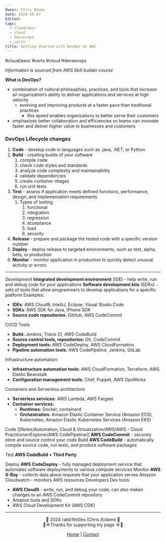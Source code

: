 ```yaml
---
Owner: Chris Adams
date: 2024-10-07
Edited: 
tags:
  - cloud/aws/
  - cloud
  - devsecops
  - certs
title: Getting Started with DevOps on AWS
---
```

#cloud/aws/ #certs #cloud #devsecops 

*Information is sourced from AWS Skill builder course*

**What is DevOps?**
- combination of cultural philosophies, practices, and tools that increase an organization’s ability to deliver applications and services at high velocity
    - evolving and improving products at a faster pace than traditional practices
        - this speed enables organizations to better serve their customers
- emphasizes better collaboration and efficiencies so teams can innovate faster and deliver higher value to businesses and customers

### DevOps Lifecycle changes
1. **Code** - develop code in languages such as .java, .NET, or Python
2. **Build** - creating builds of your software
    1. compile code
    2. check code styles and standards
    3. analyze code complexity and maintainability
    4. validate dependencies
    5. create container images
    6. run unit tests
3. **Test** - assess if application meets defined functions, performance, design, and implementation requirements
    1. Types of testing
        1. functional
        2. integration
        3. regression
        4. acceptance
        5. load
        6. security
4. **Release** - prepare and package the tested code with a specific version number
5. **Deploy** - deploy release to targeted environments, such as test, alpha, beta, or production
6. **Monitor** - monitor application in production to quickly detect unusual activity or errors
  
---
_Development_
**Integrated development environment** (IDE) - help write, run and debug code for your applications
**Software development kits** (SDKs) - sets of tools that allow programmers to develop applications for a specific platform
Examples:
- **IDEs**: AWS Cloud9, IntelliJ, Eclipse, Visual Studio Code
- **SDKs**: AWS SDK for Java, iPhone SDK
- **Source code repositories**: GitHub, AWS CodeCommit
  
CI/CD Tools
- **Build:** Jenkins, Travis CI, AWS CodeBuild
- **Source control tools, repositories:** Git, CodeCommit
- **Deployment tools:** AWS CodeDeploy, AWS CloudFormation
- **Pipeline automation tools:** AWS CodePipeline, Jenkins, GitLab
  
Infrastructure automation:
- **Infrastructure automation tools:** AWS CloudFormation, Terraform, AWS Elastic Beanstalk
- **Configuration management tools:** Chef, Puppet, AWS OpsWorks
  
Containers and Serverless architecture
- **Serverless services:** AWS Lambda, AWS Fargate
- **Container services:**
    - **Runtimes:** Docker, containerd
    - **Orchestration:** Amazon Elastic Container Service (Amazon ECS), Kubernetes, Amazon Elastic Kubernetes Services (Amazon EKS)
  
Code
[[Notes/Automation, Cloud & Virtualization/AWS/AWS - Cloud Practitioner/Explorer/AWS CodePipeline]]
**AWS CodeCommit** - securely store and source control your code
Build
**AWS CodeBuild** - automatically compile source code, run tests, and produce software packages
  
  
Test
**AWS CodeBuild + Third Party**
  
Deploy
**AWS CodeDeploy** - fully managed deployment service that automates software deployments to various compute services
Monitor
**AWS X-Ray** - collects data about requests that your application serves
Amazon Cloudwatch - monitors AWS resources
Developers
Dev tools:
- **AWS Cloud9** - write, run, and debug your code; can also makes changes to an AWS CodeCommit repository
- Amazon tools and SDKs
- AWS Cloud Development Kit (AWS CDK)

---
<div style="text-align: center;">
	<div class="gradient-text">👾 2024 rabb1th0les (Chris A)dams 👾</div> 
	🌴☀Thanks for supporting my page ☀🌴
	<nav>
		<ul style="list-style: none; padding: 0;">
			<div style="text-align: center;">
				<li><a href="index.html">Home</a> | <a href="Contact.html">Contact</a></li>
			</div>
		</ul>
	</nav>	
</div>